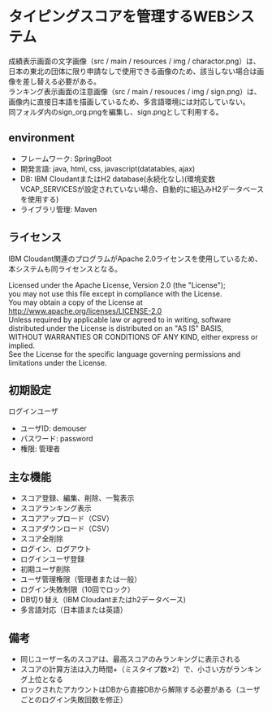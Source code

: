 # タイピングスコアを管理するWEBシステム
成績表示画面の文字画像（src / main / resources / img / charactor.png）は、日本の東北の団体に限り申請なしで使用できる画像のため、該当しない場合は画像を差し替える必要がある。  
ランキング表示画面の注意画像（src / main / resouces / img / sign.png）は、画像内に直接日本語を描画しているため、多言語環境には対応していない。  
同フォルダ内のsign_org.pngを編集し、sign.pngとして利用する。  

## environment
* フレームワーク: SpringBoot
* 開発言語: java, html, css, javascript(datatables, ajax)
* DB: IBM CloudantまたはH2 database(永続化なし)(環境変数VCAP_SERVICESが設定されていない場合、自動的に組込みH2データベースを使用する)
* ライブラリ管理: Maven

## ライセンス
IBM Cloudant関連のプログラムがApache 2.0ライセンスを使用しているため、本システムも同ライセンスとなる。

Licensed under the Apache License, Version 2.0 (the "License");  
you may not use this file except in compliance with the License.  
You may obtain a copy of the License at  
http://www.apache.org/licenses/LICENSE-2.0  
Unless required by applicable law or agreed to in writing, software  
distributed under the License is distributed on an "AS IS" BASIS,  
WITHOUT WARRANTIES OR CONDITIONS OF ANY KIND, either express or implied.  
See the License for the specific language governing permissions and  
limitations under the License.

## 初期設定
ログインユーザ 
* ユーザID: demouser
* パスワード: password
* 権限: 管理者

## 主な機能
* スコア登録、編集、削除、一覧表示
* スコアランキング表示
* スコアアップロード（CSV）
* スコアダウンロード（CSV）
* スコア全削除
* ログイン、ログアウト
* ログインユーザ登録
* 初期ユーザ削除
* ユーザ管理権限（管理者または一般）
* ログイン失敗制限（10回でロック）
* DB切り替え（IBM Cloudantまたはh2データベース)
* 多言語対応（日本語または英語）

## 備考
* 同じユーザー名のスコアは、最高スコアのみランキングに表示される
* スコアの計算方法は入力時間+（ミスタイプ数×2）で、小さい方がランキング上位となる
* ロックされたアカウントはDBから直接DBから解除する必要がある（ユーザごとのログイン失敗回数を修正）
